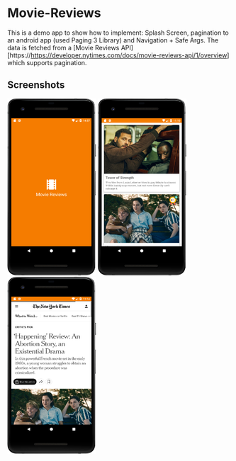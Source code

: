 # Movie-Reviews
This is a demo app to show how to implement: Splash Screen, pagination to an android app (used Paging 3 Library) and Navigation + Safe Args. The data is fetched from a [Movie Reviews API][https://https://developer.nytimes.com/docs/movie-reviews-api/1/overview] which supports pagination.

## Screenshots
<div style="display: inline-block;">
  <img src="images/Screenshot_1.png" width="200" height="400">
  <img src="images/Screenshot_2.png" width="200" height="400">
  <img src="images/Screenshot_3.png" width="200" height="400">
</div>

